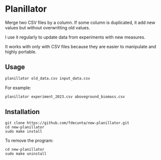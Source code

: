 # Planillator

Merge two CSV files by a column. If some column is duplicated, it add new values but without overwritting old values. 

I use it regularly to update data from experiments with new measures.

It works with only with CSV files because they are easier to manipulate and highly portable.

## Usage

```bash
planillator old_data.csv input_data.csv
```

For example:

```bash
planillator experiment_2023.csv aboveground_biomass.csv
```

## Installation

```shell
git clone https://github.com/fdecunta/new-planillator.git
cd new-planillator
sudo make install
```

To remove the program:

```shell
cd new-planillator
sudo make uninstall
```

